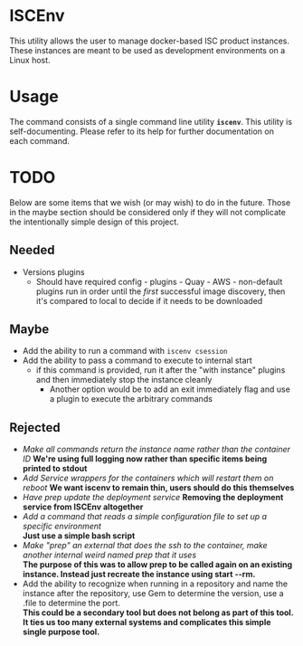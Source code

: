 # ISCEnv
This utility allows the user to manage docker-based ISC product instances.  These instances are meant to be used as
development environments on a Linux host.

# Usage
The command consists of a single command line utility **`iscenv`**.  This utility is self-documenting.  Please refer
to its help for further documentation on each command.

# TODO
Below are some items that we wish (or may wish) to do in the future.  Those in the maybe section should be considered
only if they will not complicate the intentionally simple design of this project.

## Needed
- Versions plugins
  - Should have required config
		- plugins
			- Quay
			- AWS
		- non-default plugins run in order until the *first* successful image discovery, then it's compared to local to decide if it needs to be downloaded


## Maybe
- Add the ability to run a command with `iscenv csession`
- Add the ability to pass a command to execute to internal start
  - if this command is provided, run it after the "with instance" plugins and then immediately stop the instance cleanly
	- Another option would be to add an exit immediately flag and use a plugin to execute the arbitrary commands

## Rejected
- _Make all commands return the instance name rather than the container ID_ **We're using full logging now rather than specific items being printed to stdout**
- _Add Service wrappers for the containers which will restart them on reboot_ **We want iscenv to remain thin, users should do this themselves**
- _Have prep update the deployment service_ **Removing the deployment service from ISCEnv altogether**
- _Add a command that reads a simple configuration file to set up a specific environment_  
**Just use a simple bash script**
- _Make "prep" an external that does the ssh to the container, make another internal weird named prep that it uses_  
**The purpose of this was to allow prep to be called again on an existing instance.  Instead just recreate the instance using start --rm.**
- Add the ability to recognize when running in a repository and name the instance after the repository, use Gem to determine the version, use a .file to determine the port.  
**This could be a secondary tool but does not belong as part of this tool.  It ties us too many external systems and complicates this simple single purpose tool.**
